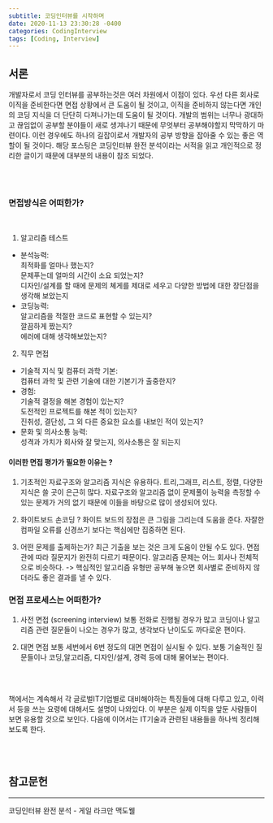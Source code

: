 ```yaml
---
subtitle: 코딩인터뷰를 시작하며
date: 2020-11-13 23:30:28 -0400
categories: CodingInterview 
tags: [Coding, Interview]
---
```


## 서론

개발자로서 코딩 인터뷰를 공부하는것은 여러 차원에서 이점이 있다. 우선 다른 회사로 이직을 준비한다면 면접 상황에서 큰 도움이 될 것이고, 이직을 준비하지 않는다면 개인의 코딩 지식을 더 단단히 다져나가는데 도움이 될 것이다. 개발의 범위는 너무나 광대하고 끊임없이 공부할 분야들이 새로 생겨나기 때문에 무엇부터 공부해야할지 막막하기 마련이다. 이런 경우에도 하나의 길잡이로서 개발자의 공부 방향을 잡아줄 수 있는 좋은 역할이 될 것이다. 해당 포스팅은 코딩인터뷰 완전 분석이라는 서적을 읽고 개인적으로 정리한 글이기 때문에 대부분의 내용이 참조 되었다.

<br><br>

### 면접방식은 어떠한가?

<br>

1. 알고리즘 테스트
  - 분석능력: <br>
  최적화를 얼마나 했는지?<br>
  문제푸는데 얼마의 시간이 소요 되었는지?<br>
  디자인/설계를 할 때에 문제의 쳬게를 제대로 세우고 다양한 방법에 대한 장단점을 생각해 보았는지<br>
  - 코딩능력:<br>
  알고리즘을 적절한 코드로 표현할 수 있는지? <br>
  깔끔하게 짰는지? <br>
  에러에 대해 생각해보았는지? <br>
2. 직무 면접
  - 기술적 지식 및 컴퓨터 과학 기본:<br>
  컴퓨터 과학 및 관련 기술에 대한 기본기가 출중한지?<br>
  - 경험:<br>
  기술적 결정을 해본 경험이 있는지?<br>
  도전적인 프로젝트를 해본 적이 있는지? <br>
  진취성, 결단성, 그 외 다른 중요한 요소를 내보인 적이 있는지? <br>
  - 문화 및 의사소통 능력:<br>
  성격과 가치가 회사와 잘 맞는지, 의사소통은 잘 되는지 <br>

#### 이러한 면접 평가가 필요한 이유는 ?

1. 기초적인 자료구조와 알고리즘 지식은 유용하다.
트리,그래프, 리스트, 정렬, 다양한 지식은 쓸 곳이 은근히 많다.
자료구조와 알고리즘 없이 문제풀이 능력을 측정할 수 있는 문제가 거의 없기 때문에 이들을 바탕으로 많이 생성되어 있다.

2. 화이트보드 손코딩 ?
화이트 보드의 장점은 큰 그림을 그리는데 도움을 준다. 자잘한 컴파일 오류를 신경쓰기 보다는 핵심에만 집중하면 된다. 

3. 어떤 문제를 출제하는가?
최근 기출을 보는 것은 크게 도움이 안될 수도 있다. 면접관에 따라 질문지가 완전히 다르기 때문이다.
알고리즘 문제는 어느 회사나 전체적으로 비슷하다.
-> 핵심적인 알고리즘 유형만 공부해 놓으면 회사별로 준비하지 않더라도 좋은 결과를 낼 수 있다.


### 면접 프로세스는 어떠한가?

1. 사전 면접 (screening interview)
보통 전화로 진행될 경우가 많고 코딩이나 알고리즘 관련 질문들이 나오는 경우가 많고, 생각보다 난이도도 까다로운 편이다.

2. 대면 면접
 보통 세번에서 6번 정도의 대면 면접이 실시될 수 있다. 보통 기술적인 질문들이나 코딩,알고리즘, 디자인/설계, 경력 등에 대해 물어보는 편이다.


<br><br>

책에서는 계속해서 각 글로벌IT기업별로 대비해야하는 특징들에 대해 다루고 있고, 이력서 등을 쓰는 요령에 대해서도 설명이 나와있다. 이 부분은 실제 이직을 앞둔 사람들이 보면 유용할 것으로 보인다.
다음에 이어서는 IT기술과 관련된 내용들을 하나씩 정리해보도록 한다.


<br><br>

## 참고문헌 

<hr>

코딩인터뷰 완전 분석 - 게일 라크만 맥도웰